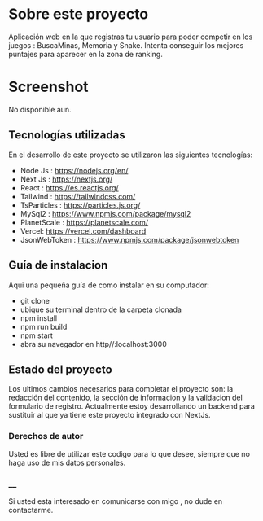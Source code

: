# Sobre este proyecto

Aplicación web en la que registras tu usuario para poder competir en los juegos : BuscaMinas, Memoria y Snake.
Intenta conseguir los mejores puntajes para aparecer en la zona de ranking.

# Screenshot
No disponible aun.

## Tecnologías utilizadas

En el desarrollo de este proyecto se utilizaron las siguientes tecnologías:
- Node Js : https://nodejs.org/en/
- Next Js : https://nextjs.org/
- React : https://es.reactjs.org/
- Tailwind : https://tailwindcss.com/
- TsParticles : https://particles.js.org/
- MySql2 : https://www.npmjs.com/package/mysql2
- PlanetScale : https://planetscale.com/
- Vercel: https://vercel.com/dashboard
- JsonWebToken : https://www.npmjs.com/package/jsonwebtoken

## Guía de instalacion

Aqui una pequeña guía de como instalar en su computador:
- git clone 
- ubique su terminal dentro de la carpeta clonada
- npm install
- npm run build
- npm start
- abra su navegador en http//:localhost:3000

## Estado del proyecto

Los ultimos cambios necesarios para completar el proyecto son: la redacción del contenido, la sección de informacion y la validacion del formulario de registro.
Actualmente estoy desarrollando un backend para sustituir al que ya tiene este proyecto integrado con NextJs.

### Derechos de autor
Usted es libre de utilizar este codigo para lo que desee, siempre que no haga uso de mis datos personales.

### __
Si usted esta interesado en comunicarse con migo , no dude en contactarme.

